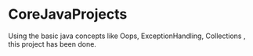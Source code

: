# CoreJavaProjects
Using the basic java concepts like Oops, ExceptionHandling, Collections , this project has been done.
